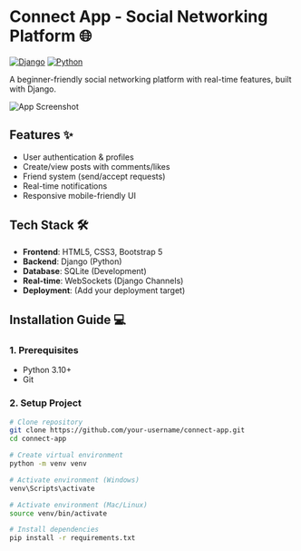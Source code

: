 # Connect App - Social Networking Platform 🌐

[![Django](https://img.shields.io/badge/Django-5.2-brightgreen)](https://www.djangoproject.com/)
[![Python](https://img.shields.io/badge/Python-3.10-blue)](https://python.org)

A beginner-friendly social networking platform with real-time features, built with Django.

![App Screenshot](screenshots/app-demo.gif)

## Features ✨
- User authentication & profiles
- Create/view posts with comments/likes
- Friend system (send/accept requests)
- Real-time notifications
- Responsive mobile-friendly UI

## Tech Stack 🛠️
- **Frontend**: HTML5, CSS3, Bootstrap 5
- **Backend**: Django (Python)
- **Database**: SQLite (Development)
- **Real-time**: WebSockets (Django Channels)
- **Deployment**: (Add your deployment target)

## Installation Guide 💻

### 1. Prerequisites
- Python 3.10+
- Git

### 2. Setup Project
```bash
# Clone repository
git clone https://github.com/your-username/connect-app.git
cd connect-app

# Create virtual environment
python -m venv venv

# Activate environment (Windows)
venv\Scripts\activate

# Activate environment (Mac/Linux)
source venv/bin/activate

# Install dependencies
pip install -r requirements.txt
